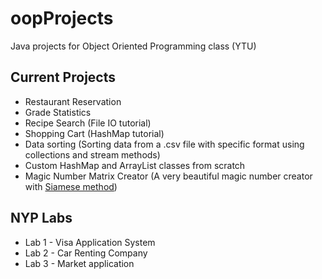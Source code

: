 # oopProjects
Java projects for Object Oriented Programming class (YTU)

## Current Projects
+ Restaurant Reservation
+ Grade Statistics
+ Recipe Search (File IO tutorial)
+ Shopping Cart (HashMap tutorial)
+ Data sorting (Sorting data from a .csv file with specific format using collections and stream methods)
+ Custom HashMap and ArrayList classes from scratch
+ Magic Number Matrix Creator (A very beautiful magic number creator with [Siamese method](https://en.wikipedia.org/wiki/Siamese_method))


## NYP Labs 
+ Lab 1 - Visa Application System
+ Lab 2 - Car Renting Company
+ Lab 3 - Market application



